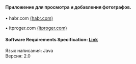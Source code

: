 #### Приложение для просмотра и добавления фотографов.
• habr.com [(habr.com)](https://habr.com)

• itproger.com [(itproger.com)](https://itproger.com)
#### Software Requirements Specification: [Link](https://github.com/lGReeNA/PhotBase/blob/master/documentation/SRS.md)
Язык написания: Java  
Версия: 2.0
